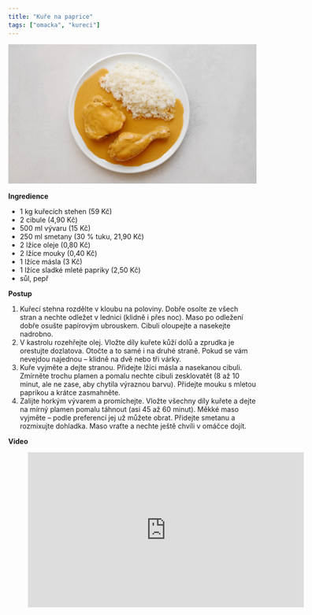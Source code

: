 ```yaml
---
title: "Kuře na paprice"
tags: ["omacka", "kureci"]
---
```


![Kuře na paprice](./images/kureNaPaprice.jpg)

**Ingredience**

- 1 kg kuřecích stehen (59 Kč)
- 2 cibule (4,90 Kč)
- 500 ml vývaru (15 Kč)
- 250 ml smetany (30 % tuku, 21,90 Kč)
- 2 lžíce oleje (0,80 Kč)
- 2 lžíce mouky (0,40 Kč)
- 1 lžíce másla (3 Kč)
- 1 lžíce sladké mleté papriky (2,50 Kč)
- sůl, pepř

**Postup**

1. Kuřecí stehna rozdělte v kloubu na poloviny. Dobře osolte ze všech stran a nechte odležet v lednici (klidně i přes noc). Maso po odležení dobře osušte papírovým ubrouskem. Cibuli oloupejte a nasekejte nadrobno.
2. V kastrolu rozehřejte olej. Vložte díly kuřete kůží dolů a zprudka je orestujte dozlatova. Otočte a to samé i na druhé straně. Pokud se vám nevejdou najednou – klidně na dvě nebo tři várky.
3. Kuře vyjměte a dejte stranou. Přidejte lžíci másla a nasekanou cibuli. Zmírněte trochu plamen a pomalu nechte cibuli zesklovatět (8 až 10 minut, ale ne zase, aby chytila výraznou barvu). Přidejte mouku s mletou paprikou a krátce zasmahněte.
4. Zalijte horkým vývarem a promíchejte. Vložte všechny díly kuřete a dejte na mírný plamen pomalu táhnout (asi 45 až 60 minut). Měkké maso vyjměte – podle preferencí jej už můžete obrat. Přidejte smetanu a rozmixujte dohladka. Maso vraťte a nechte ještě chvíli v omáčce dojít.

**Video**

<figure class="video_container">
  <iframe width="560" height="315" src="https://www.youtube.com/embed/suN8b7HMkig" frameborder="0" allow="accelerometer; autoplay; encrypted-media; gyroscope; picture-in-picture" allowfullscreen></iframe>
</figure>
